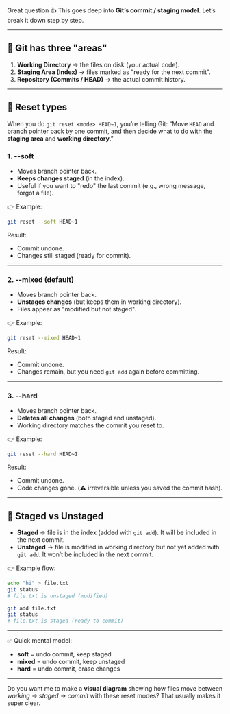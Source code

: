 Great question 👍 This goes deep into **Git’s commit / staging model**. Let’s break it down step by step.

---

## 🔹 Git has three "areas"

1. **Working Directory** → the files on disk (your actual code).
2. **Staging Area (Index)** → files marked as "ready for the next commit".
3. **Repository (Commits / HEAD)** → the actual commit history.

---

## 🔹 Reset types

When you do `git reset <mode> HEAD~1`, you’re telling Git:
“Move `HEAD` and branch pointer back by one commit, and then decide what to do with the **staging area** and **working directory**.”

### 1. **--soft**

* Moves branch pointer back.
* **Keeps changes staged** (in the index).
* Useful if you want to "redo" the last commit (e.g., wrong message, forgot a file).

👉 Example:

```bash
git reset --soft HEAD~1
```

Result:

* Commit undone.
* Changes still staged (ready for commit).

---

### 2. **--mixed** (default)

* Moves branch pointer back.
* **Unstages changes** (but keeps them in working directory).
* Files appear as "modified but not staged".

👉 Example:

```bash
git reset --mixed HEAD~1
```

Result:

* Commit undone.
* Changes remain, but you need `git add` again before committing.

---

### 3. **--hard**

* Moves branch pointer back.
* **Deletes all changes** (both staged and unstaged).
* Working directory matches the commit you reset to.

👉 Example:

```bash
git reset --hard HEAD~1
```

Result:

* Commit undone.
* Code changes gone. (⚠️ irreversible unless you saved the commit hash).

---

## 🔹 Staged vs Unstaged

* **Staged** → file is in the index (added with `git add`). It will be included in the next commit.
* **Unstaged** → file is modified in working directory but not yet added with `git add`. It won’t be included in the next commit.

👉 Example flow:

```bash
echo "hi" > file.txt
git status
# file.txt is unstaged (modified)

git add file.txt
git status
# file.txt is staged (ready to commit)
```

---

✅ Quick mental model:

* **soft** = undo commit, keep staged
* **mixed** = undo commit, keep unstaged
* **hard** = undo commit, erase changes

---

Do you want me to make a **visual diagram** showing how files move between *working → staged → commit* with these reset modes? That usually makes it super clear.
